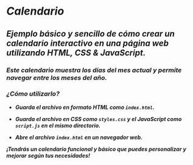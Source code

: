 # _Calendario_

## **_Ejemplo básico y sencillo de cómo crear un calendario interactivo en una página web utilizando HTML, CSS & JavaScript._**

### **_Este calendario muestra los días del mes actual y permite navegar entre los meses del año._**

### **_¿Cómo utilizarlo?_**

- **_Guarda el archivo en formato HTML como ```index.html```._**
  
- **_Guarda el archivo en CSS como ```styles.css``` y el JavaScript como ```script.js``` en el mismo directorio._**
  
- **_Abre el archivo ```index.html``` en un navegador web._**
  
**_¡Tendrás un calendario funcional y básico que puedes personalizar y mejorar según tus necesidades!_**
